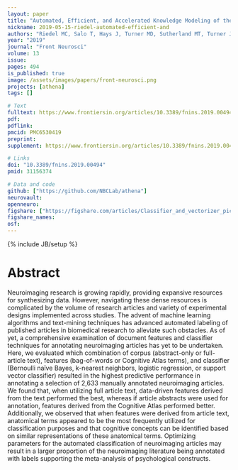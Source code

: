 ```yaml
---
layout: paper
title: "Automated, Efficient, and Accelerated Knowledge Modeling of the Cognitive Neuroimaging Literature Using the ATHENA Toolkit"
nickname: 2019-05-15-riedel-automated-efficient-and
authors: "Riedel MC, Salo T, Hays J, Turner MD, Sutherland MT, Turner JA, Laird AR"
year: "2019"
journal: "Front Neurosci"
volume: 13
issue:
pages: 494
is_published: true
image: /assets/images/papers/front-neurosci.png
projects: [athena]
tags: []

# Text
fulltext: https://www.frontiersin.org/articles/10.3389/fnins.2019.00494/full#h10
pdf:
pdflink:
pmcid: PMC6530419
preprint:
supplement: https://www.frontiersin.org/articles/10.3389/fnins.2019.00494/full#supplementary-material

# Links
doi: "10.3389/fnins.2019.00494"
pmid: 31156374

# Data and code
github: ["https://github.com/NBCLab/athena"]
neurovault:
openneuro:
figshare: ["https://figshare.com/articles/Classifier_and_vectorizer_pickle_files/7203305"]
figshare_names:
osf:
---
```

{% include JB/setup %}

# Abstract

Neuroimaging research is growing rapidly, providing expansive resources for synthesizing data. However, navigating these dense resources is complicated by the volume of research articles and variety of experimental designs implemented across studies. The advent of machine learning algorithms and text-mining techniques has advanced automated labeling of published articles in biomedical research to alleviate such obstacles. As of yet, a comprehensive examination of document features and classifier techniques for annotating neuroimaging articles has yet to be undertaken. Here, we evaluated which combination of corpus (abstract-only or full-article text), features (bag-of-words or Cognitive Atlas terms), and classifier (Bernoulli naïve Bayes, k-nearest neighbors, logistic regression, or support vector classifier) resulted in the highest predictive performance in annotating a selection of 2,633 manually annotated neuroimaging articles. We found that, when utilizing full article text, data-driven features derived from the text performed the best, whereas if article abstracts were used for annotation, features derived from the Cognitive Atlas performed better. Additionally, we observed that when features were derived from article text, anatomical terms appeared to be the most frequently utilized for classification purposes and that cognitive concepts can be identified based on similar representations of these anatomical terms. Optimizing parameters for the automated classification of neuroimaging articles may result in a larger proportion of the neuroimaging literature being annotated with labels supporting the meta-analysis of psychological constructs.

